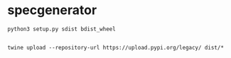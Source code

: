 # specgenerator

```
python3 setup.py sdist bdist_wheel


twine upload --repository-url https://upload.pypi.org/legacy/ dist/*
```
